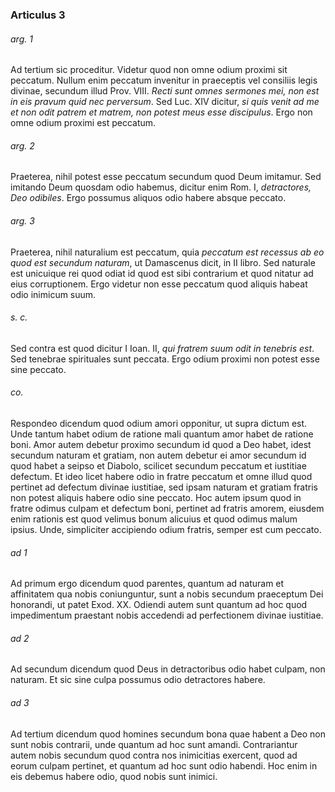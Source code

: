 ### Articulus 3

###### arg. 1
Ad tertium sic proceditur. Videtur quod non omne odium proximi sit peccatum. Nullum enim peccatum invenitur in praeceptis vel consiliis legis divinae, secundum illud Prov. VIII. *Recti sunt omnes sermones mei, non est in eis pravum quid nec perversum*. Sed Luc. XIV dicitur, *si quis venit ad me et non odit patrem et matrem, non potest meus esse discipulus*. Ergo non omne odium proximi est peccatum.

###### arg. 2
Praeterea, nihil potest esse peccatum secundum quod Deum imitamur. Sed imitando Deum quosdam odio habemus, dicitur enim Rom. I, *detractores, Deo odibiles*. Ergo possumus aliquos odio habere absque peccato.

###### arg. 3
Praeterea, nihil naturalium est peccatum, quia *peccatum est recessus ab eo quod est secundum naturam*, ut Damascenus dicit, in II libro. Sed naturale est unicuique rei quod odiat id quod est sibi contrarium et quod nitatur ad eius corruptionem. Ergo videtur non esse peccatum quod aliquis habeat odio inimicum suum.

###### s. c.
Sed contra est quod dicitur I Ioan. II, *qui fratrem suum odit in tenebris est*. Sed tenebrae spirituales sunt peccata. Ergo odium proximi non potest esse sine peccato.

###### co.
Respondeo dicendum quod odium amori opponitur, ut supra dictum est. Unde tantum habet odium de ratione mali quantum amor habet de ratione boni. Amor autem debetur proximo secundum id quod a Deo habet, idest secundum naturam et gratiam, non autem debetur ei amor secundum id quod habet a seipso et Diabolo, scilicet secundum peccatum et iustitiae defectum. Et ideo licet habere odio in fratre peccatum et omne illud quod pertinet ad defectum divinae iustitiae, sed ipsam naturam et gratiam fratris non potest aliquis habere odio sine peccato. Hoc autem ipsum quod in fratre odimus culpam et defectum boni, pertinet ad fratris amorem, eiusdem enim rationis est quod velimus bonum alicuius et quod odimus malum ipsius. Unde, simpliciter accipiendo odium fratris, semper est cum peccato.

###### ad 1
Ad primum ergo dicendum quod parentes, quantum ad naturam et affinitatem qua nobis coniunguntur, sunt a nobis secundum praeceptum Dei honorandi, ut patet Exod. XX. Odiendi autem sunt quantum ad hoc quod impedimentum praestant nobis accedendi ad perfectionem divinae iustitiae.

###### ad 2
Ad secundum dicendum quod Deus in detractoribus odio habet culpam, non naturam. Et sic sine culpa possumus odio detractores habere.

###### ad 3
Ad tertium dicendum quod homines secundum bona quae habent a Deo non sunt nobis contrarii, unde quantum ad hoc sunt amandi. Contrariantur autem nobis secundum quod contra nos inimicitias exercent, quod ad eorum culpam pertinet, et quantum ad hoc sunt odio habendi. Hoc enim in eis debemus habere odio, quod nobis sunt inimici.

